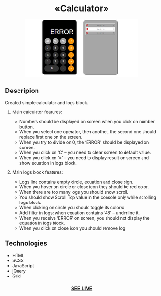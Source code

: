 <h1 align="center">«Calculator»</h1>

<div align="center"><img src="img/readme.jpg"/></div>

<h2>Descripion</h2>
 Created simple calculator and logs block.

1. Main calculator features:
   - Numbers should be displayed on screen when you click on number button.
   - When you select one operator, then another, the second one should replace first one on the screen.
   - When you try to divide on 0, the ‘ERROR’ should be displayed on screen.
   - When you click on ‘C’ – you need to clear screen to default value.
   - When you click on ‘=’ – you need to display result on screen and show equation in logs block.

2. Main logs block features:
   - Logs line contains empty circle, equation and close sign.
   - When you hover on circle or close icon they should be red color.
   - When there are too many logs you should show scroll.
   - You should show Scroll Top value in the console only while scrolling logs block.
   - When clicking on circle you should toggle its colorю
   - Add filter in logs: when equation contains ‘48’ – underline it.
   - When you receive ‘ERROR’ on screen, you should not display the equation in logs block.
   - When you click on close icon you should remove log

<h2>Technologies</h2>

+ HTML
+ SCSS
+ JavaScript
+ jQuery 
+ Grid 

<h3 align="center"><a href="https://drozdovdenys.github.io/calculator/">SEE LIVE</a></h3>
